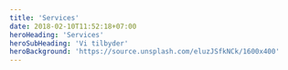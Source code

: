 ```yaml
---
title: 'Services'
date: 2018-02-10T11:52:18+07:00
heroHeading: 'Services'
heroSubHeading: 'Vi tilbyder'
heroBackground: 'https://source.unsplash.com/eluzJSfkNCk/1600x400'
---
```

